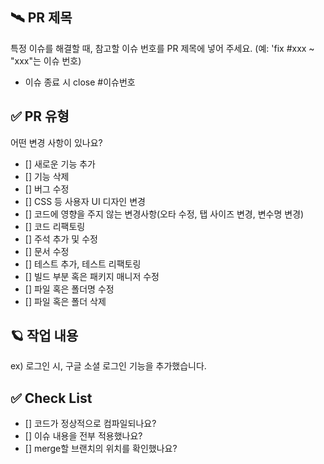 ## 🛰️ PR 제목
특정 이슈를 해결할 때, 참고할 이슈 번호를 PR 제목에 넣어 주세요.
(예: 'fix #xxx ~ "xxx"는 이슈 번호)

- 이슈 종료 시 close #이슈번호


## ✅ PR 유형
어떤 변경 사항이 있나요?

- [] 새로운 기능 추가
- [] 기능 삭제
- [] 버그 수정
- [] CSS 등 사용자 UI 디자인 변경
- [] 코드에 영향을 주지 않는 변경사항(오타 수정, 탭 사이즈 변경, 변수명 변경)
- [] 코드 리팩토링
- [] 주석 추가 및 수정
- [] 문서 수정
- [] 테스트 추가, 테스트 리팩토링
- [] 빌드 부분 혹은 패키지 매니저 수정
- [] 파일 혹은 폴더명 수정
- [] 파일 혹은 폴더 삭제

 
## 🪐 작업 내용
 ex) 로그인 시, 구글 소셜 로그인 기능을 추가했습니다.
 
 
## ✅ Check List
- [] 코드가 정상적으로 컴파일되나요?
- [] 이슈 내용을 전부 적용했나요?
- [] merge할 브랜치의 위치를 확인했나요?
